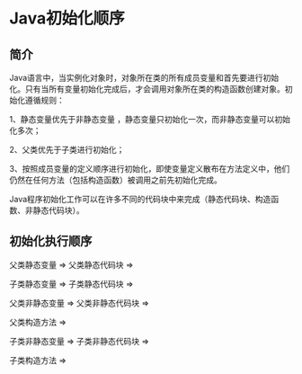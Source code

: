 # Java初始化顺序

## 简介

Java语言中，当实例化对象时，对象所在类的所有成员变量和首先要进行初始化。只有当所有变量初始化完成后，才会调用对象所在类的构造函数创建对象。初始化遵循规则：

1、静态变量优先于非静态变量 ，静态变量只初始化一次，而非静态变量可以初始化多次；

2、父类优先于子类进行初始化；

3、按照成员变量的定义顺序进行初始化，即使变量定义散布在方法定义中，他们仍然在任何方法（包括构造函数）被调用之前先初始化完成。

Java程序初始化工作可以在许多不同的代码块中来完成（静态代码块、构造函数、非静态代码块）。

## 初始化执行顺序

父类静态变量 =>  父类静态代码块 => 

子类静态变量 =>  子类静态代码块 =>  

父类非静态变量 =>  父类非静态代码块 =>  

父类构造方法 => 

子类非静态变量 => 子类非静态代码块  => 

子类构造方法 => 